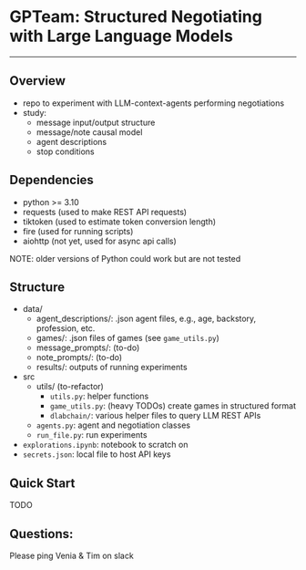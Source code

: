 # GPTeam: Structured Negotiating with Large Language Models
---
## Overview
- repo to experiment with LLM-context-agents performing negotiations
- study:
  - message input/output structure
  - message/note causal model
  - agent descriptions
  - stop conditions

## Dependencies
- python >= 3.10
- requests (used to make REST API requests)
- tiktoken (used to estimate token conversion length)
- fire (used for running scripts)
- aiohttp (not yet, used for async api calls)

NOTE: older versions of Python could work but are not tested

## Structure
- data/
  - agent_descriptions/: .json agent files, e.g., age, backstory, profession, etc.
  - games/: .json files of games (see `game_utils.py`)
  - message_prompts/: (to-do)
  - note_prompts/: (to-do)
  - results/: outputs of running experiments
- src
  - utils/ (to-refactor) 
    - `utils.py`: helper functions
    - `game_utils.py`: (heavy TODOs) create games in structured format
    - `dlabchain/`: various helper files to query LLM REST APIs
  - `agents.py`: agent and negotiation classes
  - `run_file.py`: run experiments
- `explorations.ipynb`: notebook to scratch on
- `secrets.json`: local file to host API keys

## Quick Start
TODO

## Questions:
Please ping Venia & Tim on slack
